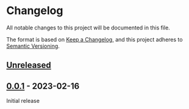 # Changelog
All notable changes to this project will be documented in this file.

The format is based on [Keep a Changelog](https://keepachangelog.com/en/1.0.0/),
and this project adheres to [Semantic Versioning](https://semver.org/spec/v2.0.0.html).

## [Unreleased]

## [0.0.1] - 2023-02-16

Initial release

[Unreleased]: https://github.com/AnyPackage/AnyPackage.WinGet/compare/v0.1.0...HEAD
[0.0.1]: https://github.com/AnyPackage/AnyPackage.WinGet/releases/tag/v0.0.1